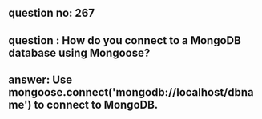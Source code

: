 
      
## question no: 267

## question : How do you connect to a MongoDB database using Mongoose?

## answer: Use mongoose.connect('mongodb://localhost/dbname') to connect to MongoDB.
      